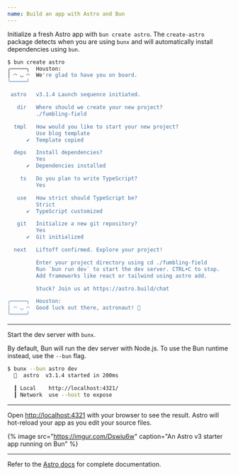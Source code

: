 ```yaml
---
name: Build an app with Astro and Bun
---
```


Initialize a fresh Astro app with `bun create astro`. The `create-astro` package detects when you are using `bunx` and will automatically install dependencies using `bun`.

```sh
$ bun create astro
╭─────╮  Houston:
│ ◠ ◡ ◠  We're glad to have you on board.
╰─────╯

 astro   v3.1.4 Launch sequence initiated.

   dir   Where should we create your new project?
         ./fumbling-field

  tmpl   How would you like to start your new project?
         Use blog template
      ✔  Template copied

  deps   Install dependencies?
         Yes
      ✔  Dependencies installed

    ts   Do you plan to write TypeScript?
         Yes

   use   How strict should TypeScript be?
         Strict
      ✔  TypeScript customized

   git   Initialize a new git repository?
         Yes
      ✔  Git initialized

  next   Liftoff confirmed. Explore your project!

         Enter your project directory using cd ./fumbling-field
         Run `bun run dev` to start the dev server. CTRL+C to stop.
         Add frameworks like react or tailwind using astro add.

         Stuck? Join us at https://astro.build/chat

╭─────╮  Houston:
│ ◠ ◡ ◠  Good luck out there, astronaut! 🚀
╰─────╯
```

---

Start the dev server with `bunx`.

By default, Bun will run the dev server with Node.js. To use the Bun runtime instead, use the `--bun` flag.

```sh
$ bunx --bun astro dev
  🚀  astro  v3.1.4 started in 200ms

  ┃ Local    http://localhost:4321/
  ┃ Network  use --host to expose
```

---

Open [http://localhost:4321](http://localhost:4321) with your browser to see the result. Astro will hot-reload your app as you edit your source files.

{% image src="https://imgur.com/Dswiu6w" caption="An Astro v3 starter app running on Bun" %}

---

Refer to the [Astro docs](https://docs.astro.build/en/getting-started/) for complete documentation.

